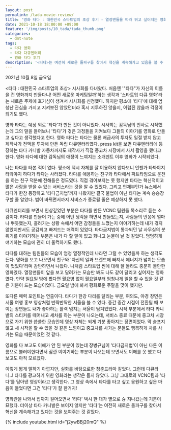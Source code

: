 ```yaml
---
layout: post
permalink: /tada-movie-review/
title: '영화 타다 : 대한민국 스타트업의 초상 후기 - 열정맨들을 따라 뛰고 싶어지는 영화'
date: 2021-10-18 18:00:00 +09:00
feature: '/img/posts/10_tada/tada_thumb.png'
categories:
  - dmt-note
tags:
  - 타다 영화
  - 타다 다큐멘터리
  - 영화 타다 후기
description: '<타다>는 여전히 새로운 돌파구를 찾아서 혁신을 계속해가고 있음을 볼 수 있었던 영화 타다'
---
```


2021년 10월 8일 금요일

<타다 : 대한민국 스타트업의 초상> 시사회를 다녀왔다. 처음엔 '"타다"가 자신의 이름을 건 영화까지 만들다니! 어떤 새로운 마케팅일까'하는 생각과 '스타트업 다큐 영화'라는 새로운 주제에 호기심이 생겨서 시사회를 신청했다. 하지만 평소에 '타다'에 대해 엄청난 관심을 가지고 지켜보진 않았던터라 혹시 지루하진 않을지, 어렵진 않을까 걱정이 되기도 했다.

영화 타다는 예상 외로 '타다'가 만든 것이 아니었다. 시사회는 감독님의 인사로 시작했는데 그의 말을 들어보니 '타다'가 겪은 과정들을 지켜보다 그들의 이야기를 영화로 만들고 싶다고 생각했다고 한다. 영화 타다는 타다는 물론 배급사의 투자도 일절 받지 않고 제작사가 전액을 투자해 만든 독립 다큐멘터리였다. press kit을 보면 다큐멘터리에 등장하는 타다 카니발 자동차까지도 제작사가 직접 중고차 시장에서 사서 촬영을 했다고 한다. 영화 타다에 대한 감독님의 애정이 느껴지는 소개멘트 이후 영화가 시작되었다.


나는 타다를 타본 적이 없다. 평소에 택시 자체를 잘 이용하지 않다보니 언젠가 타봐야지 타봐야지 하다가 타다는 사라졌다. 타다를 애용하는 친구와 타다에서 파트타임으로 운전을 하는 친구 덕분에 전해들은 정도였다. 직접 겪어보지는 못 했지만 타다는 혁신적이고 많은 사랑을 받을 수 있는 서비스라는 것을 알 수 있었다. 그리고 언제부턴가 뉴스에서 타다가 한참 등장하고 '타다금지법'까지 나왔지만 결국 불법이 아닌 타다는 계속 승승장구할 줄 알았다. 법이 바뀌면서까지 서비스가 종료될 줄은 예상하지 못 했다.


다큐멘터리를 보면서 인상깊었던 부분은 타다를 만든 VCNC 팀원들 목소리로 듣는 소감이다. 타다를 만들어 가는 중에 어떤 생각을 하면서 만들었는지, 사람들의 반응에 얼마나 뿌듯했는지, 흘러가는 상황 속에서 어떤 감정들을 느꼈는지 이야기하는데 내가 겪지 않았지만서도 공감되고 빠져드는 매력이 있었다. 타다금지법이 통과되던 날 사무실의 분위기를 이야기하는 부분은 내가 다 할 말이 없고 화나고 눈물이 날 것 같았다. 덤덤하게 얘기하는 모습에 괜히 더 울컥하기도 했다.

타다를 대하는 팀원들의 모습이 엄청 열정적인데 나라면 그럴 수 있었을까 하는 생각도 든다. 영화를 보고 나오면서 친구와 '자신의 일과 브랜드에 빠져서 에너지가 넘치는 모습이 멋있다'라며 감탄하면서 나왔다. 나처럼 스타트업 씬에 대해 잘 몰라도 충분히 볼만한 영화였다. 열정맨들이 앞을 보고 달려가는 모습만 봐도 나도 같이 달리고 싶어지는 영화였다. 만약 일요일 밤에 봤다면 월요병 없이 월요일부터 엄청나게 일을 할 수 있을 것 같은 기분이 드는 모습이었다. 금요일 밤에 봐서 평화로운 주말을 맞이 했지만.


또다른 매력 포인트는 연출이다. 타다가 한강 다리를 달리는 부분, 여의도, 야경 장면은 서울 여행 홍보 영상처럼 반짝반짝한 서울을 볼 수 있다. 중간 중간 시점이 전환될 때 보이는 장면들도 내가 좋아하는 활력 넘치는 서울이 담겨있었다.
시작 부분에서 타다 카니발의 스티커를 떼어내고 세차를 하는 부분이 나오는데, 서비스 종료 때문에 중고차 시장으로 가기 위한 씁쓸한 모습인데 영상 자체는 되게 기분 좋아지는 장면이었다. 막 슬프지 않고 새 시작을 할 수 있을 것 같은 느낌이고 중고차를 사가는 분들도 행복하게 차를 사가는 모습 때문이었던 것 같다.

영화를 다 보고도 이해가 안 된 부분이 있는데 장병규님이 '타다금지법'이 아닌 다른 이름으로 불러야한다면서 잠깐 이야기하는 부분이 나오는데 보면서도 이해를 못 했고 다 보고도 아직 모르겠다.

이렇게 짧게 말하기 아깝지만, 실화를 바탕으로한 청춘드라마 같았다. 그런데 다큐라니..! 타다를 광고하기 위한 영화라는 생각은 들지 않았다. 그냥 그대로의 VCNC팀과 '타다'를 담아낸 영상이라고 생각한다. 그 영상 속에서 타다를 타고 싶고 응원하고 싶은 마음이 들었다면 그건 '타다'가 잘 한거지!

영화관을 나와서 집까지 걸어오면서 '타다' 택시 한 대가 옆으로 슝 지나갔는데 기분이 묘했다. 더이상 타다 카니발은 보이지 않지만 '타다'는 여전히 새로운 돌파구를 찾아서 혁신을 계속해가고 있다는 것을 보여주는 것 같았다.

{% include youtube.html id="j2ywBBj20mQ" %}
